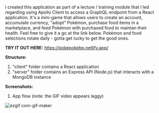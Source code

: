 I created this application as part of a lecture / training module that I led regarding using Apollo Client to access a GraphQL endpoint from a React application. It's a mini-game that allows users to create an account, accumulate currency, "adopt" Pokémon, purchase food items in a marketplace, and feed Pokémon with purchased food to maintan their health. Feel free to give it a go at the link below. Pokémon and food selections rotate daily - gotta get lucky to get the good ones.

**TRY IT OUT HERE:** https://pokepokebp.netlify.app/

**Structure:**

1.  "client" folder contains a React application
2.  "server" folder contains an Express API (Node.js) that interacts with a MongoDB instance

**Screenshots:**

1. App flow (note: the GIF video appears laggy)

![ezgif com-gif-maker](https://user-images.githubusercontent.com/42954670/113869061-ec846700-9775-11eb-86d2-5b096ed49a11.gif)
